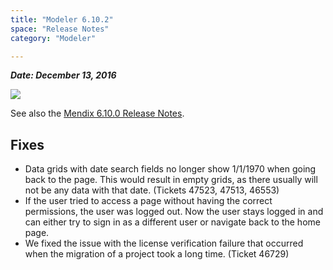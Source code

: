 ```yaml
---
title: "Modeler 6.10.2"
space: "Release Notes"
category: "Modeler"

---
```

***Date: December 13, 2016***

[![](attachments/819203/19399042.png)](https://appstore.home.mendix.com/link/modeler/6.10.2)

See also the [Mendix 6.10.0 Release Notes](https://world.mendix.com/display/ReleaseNotes/6.10.0).

## Fixes

*   Data grids with date search fields no longer show 1/1/1970 when going back to the page. This would result in empty grids, as there usually will not be any data with that date. (Tickets 47523, 47513, 46553)
*   If the user tried to access a page without having the correct permissions, the user was logged out. Now the user stays logged in and can either try to sign in as a different user or navigate back to the home page.
*   We fixed the issue with the license verification failure that occurred when the migration of a project took a long time. (Ticket 46729)